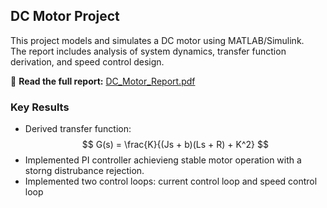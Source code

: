 ## DC Motor Project

This project models and simulates a DC motor using MATLAB/Simulink.  
The report includes analysis of system dynamics, transfer function derivation, and speed control design.

📘 **Read the full report:** [DC_Motor_Report.pdf](./DCmotor.pdf)

### Key Results
- Derived transfer function:  
  $$
  G(s) = \frac{K}{(Js + b)(Ls + R) + K^2}
  $$
- Implemented PI controller achievieng stable motor operation with a storng distrubance rejection.
- Implemented two control loops: current control loop and speed control loop
